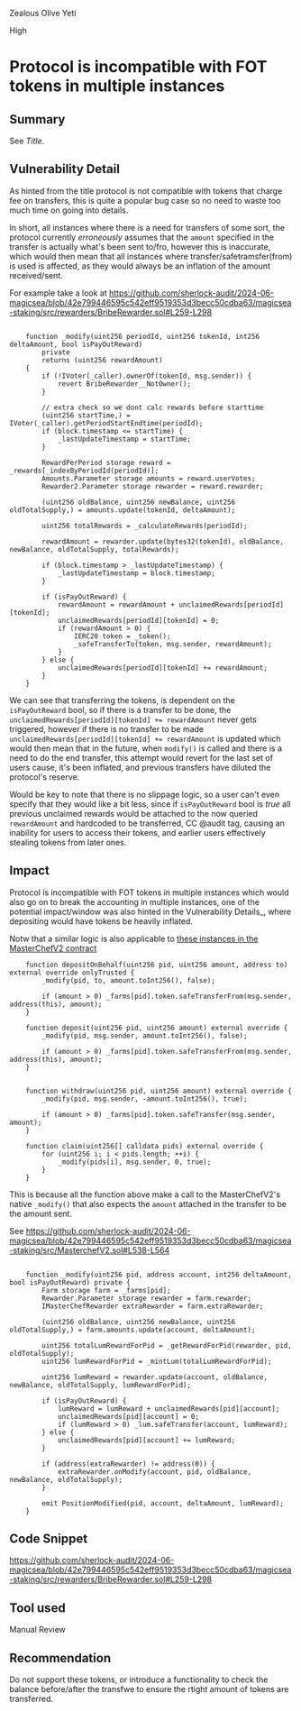 Zealous Olive Yeti

High

# Protocol is incompatible with FOT tokens in multiple instances


## Summary

See _Title_.

## Vulnerability Detail

As hinted from the title protocol is not compatible with tokens that charge fee on transfers, this is quite a popular bug case so no need to waste too much time on going into details.

In short, all instances where there is a need for transfers of some sort, the protocol currently _erroneously_ assumes that the `amount` specified in the transfer is actually what's been sent to/fro, however this is inaccurate, which would then mean that all instances where transfer/safetramsfer(from) is used is affected, as they would always be an inflation of the amount received/sent.

For example take a look at https://github.com/sherlock-audit/2024-06-magicsea/blob/42e799446595c542eff9519353d3becc50cdba63/magicsea-staking/src/rewarders/BribeRewarder.sol#L259-L298

```solidity

    function _modify(uint256 periodId, uint256 tokenId, int256 deltaAmount, bool isPayOutReward)
        private
        returns (uint256 rewardAmount)
    {
        if (!IVoter(_caller).ownerOf(tokenId, msg.sender)) {
            revert BribeRewarder__NotOwner();
        }

        // extra check so we dont calc rewards before starttime
        (uint256 startTime,) = IVoter(_caller).getPeriodStartEndtime(periodId);
        if (block.timestamp <= startTime) {
            _lastUpdateTimestamp = startTime;
        }

        RewardPerPeriod storage reward = _rewards[_indexByPeriodId(periodId)];
        Amounts.Parameter storage amounts = reward.userVotes;
        Rewarder2.Parameter storage rewarder = reward.rewarder;

        (uint256 oldBalance, uint256 newBalance, uint256 oldTotalSupply,) = amounts.update(tokenId, deltaAmount);

        uint256 totalRewards = _calculateRewards(periodId);

        rewardAmount = rewarder.update(bytes32(tokenId), oldBalance, newBalance, oldTotalSupply, totalRewards);

        if (block.timestamp > _lastUpdateTimestamp) {
            _lastUpdateTimestamp = block.timestamp;
        }

        if (isPayOutReward) {
            rewardAmount = rewardAmount + unclaimedRewards[periodId][tokenId];
            unclaimedRewards[periodId][tokenId] = 0;
            if (rewardAmount > 0) {
                IERC20 token = _token();
                _safeTransferTo(token, msg.sender, rewardAmount);
            }
        } else {
            unclaimedRewards[periodId][tokenId] += rewardAmount;
        }
    }
```

We can see that transferring the tokens, is dependent on the `isPayOutReward` bool, so if there is a transfer to be done, the ` unclaimedRewards[periodId][tokenId] += rewardAmount` never gets triggered, however if there is no transfer to be made ` unclaimedRewards[periodId][tokenId] += rewardAmount` is updated which would then mean that in the future, when `modify()` is called and there is a need to do the end transfer, this attempt would revert for the last set of users cause, it's been inflated, and previous transfers have diluted the protocol's reserve.

Would be key to note that there is no slippage logic, so a user can't even specify that they would like a bit less, since if `isPayOutReward` bool is _true_ all previous unclaimed rewards would be attached to the now queried `rewardAmount` and hardcoded to be transferred, CC @audit tag, causing an inability for users to access their tokens, and earlier users effectively stealing tokens from later ones.

## Impact

Protocol is incompatible with FOT tokens in multiple instances which would also go on to break the accounting in multiple instances, one of the potential impact/window was also hinted in the Vulnerability Details_, where depositing would have tokens be heavily inflated.

Notw that a similar logic is also applicable to [these instances in the MasterChefV2 contract](https://github.com/sherlock-audit/2024-06-magicsea/blob/42e799446595c542eff9519353d3be0cc50cdba63/magicsea-staking/src/MasterchefV2.sol#L284-L320)

```solidity
    function depositOnBehalf(uint256 pid, uint256 amount, address to) external override onlyTrusted {
        _modify(pid, to, amount.toInt256(), false);

        if (amount > 0) _farms[pid].token.safeTransferFrom(msg.sender, address(this), amount);
    }

    function deposit(uint256 pid, uint256 amount) external override {
        _modify(pid, msg.sender, amount.toInt256(), false);

        if (amount > 0) _farms[pid].token.safeTransferFrom(msg.sender, address(this), amount);
    }


    function withdraw(uint256 pid, uint256 amount) external override {
        _modify(pid, msg.sender, -amount.toInt256(), true);

        if (amount > 0) _farms[pid].token.safeTransfer(msg.sender, amount);
    }

    function claim(uint256[] calldata pids) external override {
        for (uint256 i; i < pids.length; ++i) {
            _modify(pids[i], msg.sender, 0, true);
        }
    }
```

This is because all the function above make a call to the MasterChefV2's native `_modify()` that also expects the `amount` attached in the transfer to be the amount sent.

See https://github.com/sherlock-audit/2024-06-magicsea/blob/42e799446595c542eff9519353d3becc50cdba63/magicsea-staking/src/MasterchefV2.sol#L538-L564

```solidity

    function _modify(uint256 pid, address account, int256 deltaAmount, bool isPayOutReward) private {
        Farm storage farm = _farms[pid];
        Rewarder.Parameter storage rewarder = farm.rewarder;
        IMasterChefRewarder extraRewarder = farm.extraRewarder;

        (uint256 oldBalance, uint256 newBalance, uint256 oldTotalSupply,) = farm.amounts.update(account, deltaAmount);

        uint256 totalLumRewardForPid = _getRewardForPid(rewarder, pid, oldTotalSupply);
        uint256 lumRewardForPid = _mintLum(totalLumRewardForPid);

        uint256 lumReward = rewarder.update(account, oldBalance, newBalance, oldTotalSupply, lumRewardForPid);

        if (isPayOutReward) {
            lumReward = lumReward + unclaimedRewards[pid][account];
            unclaimedRewards[pid][account] = 0;
            if (lumReward > 0) _lum.safeTransfer(account, lumReward);
        } else {
            unclaimedRewards[pid][account] += lumReward;
        }

        if (address(extraRewarder) != address(0)) {
            extraRewarder.onModify(account, pid, oldBalance, newBalance, oldTotalSupply);
        }

        emit PositionModified(pid, account, deltaAmount, lumReward);
    }
```

## Code Snippet

https://github.com/sherlock-audit/2024-06-magicsea/blob/42e799446595c542eff9519353d3becc50cdba63/magicsea-staking/src/rewarders/BribeRewarder.sol#L259-L298

## Tool used

Manual Review

## Recommendation

Do not support these tokens, or introduce a functionality to check the balance before/after the transfwe to ensure the rtight amount of tokens are transferred.
